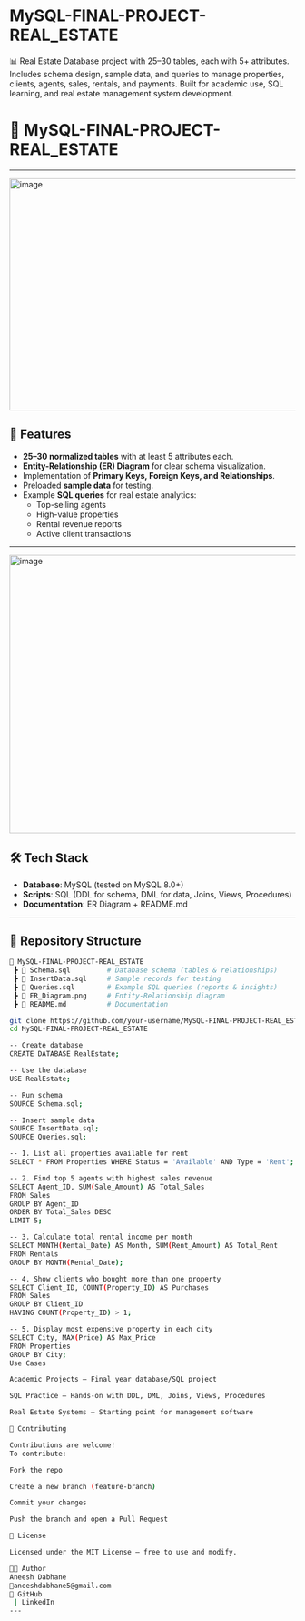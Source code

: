 # MySQL-FINAL-PROJECT-REAL_ESTATE
📊 Real Estate Database project with 25–30 tables, each with 5+ attributes. Includes schema design, sample data, and queries to manage properties, clients, agents, sales, rentals, and payments. Built for academic use, SQL learning, and real estate management system development.
# 🏡 MySQL-FINAL-PROJECT-REAL_ESTATE  
---
<img width="612" height="408" alt="image" src="https://github.com/user-attachments/assets/5da526bb-c9a6-42cb-90c5-4e7bdbdc6034" />

## 📌 Features
- **25–30 normalized tables** with at least 5 attributes each.  
- **Entity-Relationship (ER) Diagram** for clear schema visualization.  
- Implementation of **Primary Keys, Foreign Keys, and Relationships**.  
- Preloaded **sample data** for testing.  
- Example **SQL queries** for real estate analytics:
  - Top-selling agents  
  - High-value properties  
  - Rental revenue reports  
  - Active client transactions  

---

<img width="692" height="489" alt="image" src="https://github.com/user-attachments/assets/ed357f36-5cf0-4b2b-aa07-35abfa304f00" />

## 🛠️ Tech Stack
- **Database**: MySQL (tested on MySQL 8.0+)  
- **Scripts**: SQL (DDL for schema, DML for data, Joins, Views, Procedures)  
- **Documentation**: ER Diagram + README.md  

---

## 📂 Repository Structure
```bash
📁 MySQL-FINAL-PROJECT-REAL_ESTATE
 ┣ 📄 Schema.sql         # Database schema (tables & relationships)
 ┣ 📄 InsertData.sql     # Sample records for testing
 ┣ 📄 Queries.sql        # Example SQL queries (reports & insights)
 ┣ 📄 ER_Diagram.png     # Entity-Relationship diagram
 ┣ 📄 README.md          # Documentation

git clone https://github.com/your-username/MySQL-FINAL-PROJECT-REAL_ESTATE.git
cd MySQL-FINAL-PROJECT-REAL_ESTATE

-- Create database
CREATE DATABASE RealEstate;

-- Use the database
USE RealEstate;

-- Run schema
SOURCE Schema.sql;

-- Insert sample data
SOURCE InsertData.sql;
SOURCE Queries.sql;

-- 1. List all properties available for rent
SELECT * FROM Properties WHERE Status = 'Available' AND Type = 'Rent';

-- 2. Find top 5 agents with highest sales revenue
SELECT Agent_ID, SUM(Sale_Amount) AS Total_Sales
FROM Sales
GROUP BY Agent_ID
ORDER BY Total_Sales DESC
LIMIT 5;

-- 3. Calculate total rental income per month
SELECT MONTH(Rental_Date) AS Month, SUM(Rent_Amount) AS Total_Rent
FROM Rentals
GROUP BY MONTH(Rental_Date);

-- 4. Show clients who bought more than one property
SELECT Client_ID, COUNT(Property_ID) AS Purchases
FROM Sales
GROUP BY Client_ID
HAVING COUNT(Property_ID) > 1;

-- 5. Display most expensive property in each city
SELECT City, MAX(Price) AS Max_Price
FROM Properties
GROUP BY City;
Use Cases

Academic Projects – Final year database/SQL project

SQL Practice – Hands-on with DDL, DML, Joins, Views, Procedures

Real Estate Systems – Starting point for management software

🤝 Contributing

Contributions are welcome!
To contribute:

Fork the repo

Create a new branch (feature-branch)

Commit your changes

Push the branch and open a Pull Request

📜 License

Licensed under the MIT License – free to use and modify.

👨‍💻 Author
Aneesh Dabhane
📧aneeshdabhane5@gmail.com
🔗 GitHub
 | LinkedIn
---
